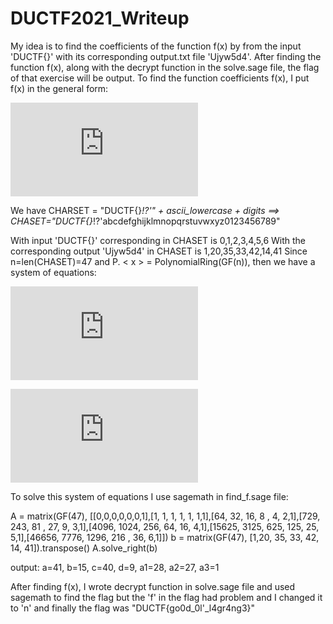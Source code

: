 # DUCTF2021_Writeup

My idea is to find the coefficients of the function f(x) by from the input 'DUCTF{}' with its corresponding output.txt file 'Ujyw5d4'. After finding the function f(x), along with the decrypt function in the solve.sage file, the flag of that exercise will be output.
To find the function coefficients f(x), I put f(x) in the general form:

![equation](http://www.sciweavers.org/tex2img.php?eq=f%28x%29%20%3D%20%20a%2Ax%5E%7B6%7D%20%2B%20b%2Ax%5E%7B5%7D%20%2B%20c%2Ax%5E%7B4%7D%20%2B%20d%2Ax%5E%7B3%7D%20%2B%20a1%2Ax%5E%7B2%7D%20%2B%20a2%2Ax%2B%20a3&bc=White&fc=Black&im=jpg&fs=12&ff=arev&edit=0)

We have CHARSET = "DUCTF{}_!?'" + ascii_lowercase + digits
==> CHASET="DUCTF{}_!?'abcdefghijklmnopqrstuvwxyz0123456789"

With input 'DUCTF{}' corresponding in CHASET is 0,1,2,3,4,5,6
With the corresponding output 'Ujyw5d4' in CHASET is 1,20,35,33,42,14,41
Since n=len(CHASET)=47 and P. < x > = PolynomialRing(GF(n)), then we have a system of equations:

![equation](http://www.sciweavers.org/tex2img.php?eq=%5Cbegin%7Bcases%7Df%28x%3D0%29%20mod%2047%20%3D%201%5C%5Cf%28x%3D1%29%20mod%2047%20%3D%2020%5C%5Cf%28x%3D2%29%20mod%2047%20%3D%2035%5C%5Cf%28x%3D3%29%20mod%2047%20%3D%2033%5C%5Cf%28x%3D4%29%20mod%2047%20%3D%2042%5C%5Cf%28x%3D5%29%20mod%2047%20%3D%2014%5C%5Cf%28x%3D6%29%20mod%2047%20%3D%2041%5C%5C%5Cend%7Bcases%7D%20%0A&bc=White&fc=Black&im=jpg&fs=12&ff=arev&edit=0)

![equation](http://www.sciweavers.org/tex2img.php?eq=%5Cbegin%7Bcases%7D%28a%2A0%5E%7B6%7D%20%2B%20b%2A0%5E%7B5%7D%20%2B%20c%2A0%5E%7B4%7D%20%2B%20d%2A0%5E%7B3%7D%20%2B%20a1%2A0%5E%7B2%7D%20%2B%20a2%2A0%20%2B%20a3%29%20mod%2047%20%3D%201%5C%5C%28a%2A1%5E%7B6%7D%20%2B%20b%2A1%5E%7B5%7D%20%2B%20c%2A1%5E%7B4%7D%20%2B%20d%2A1%5E%7B3%7D%20%2B%20a1%2A1%5E%7B2%7D%20%2B%20a2%2A1%20%2B%20a3%29%20mod%2047%20%3D%2020%5C%5C%28a%2A2%5E%7B6%7D%20%2B%20b%2A2%5E%7B5%7D%20%2B%20c%2A2%5E%7B4%7D%20%2B%20d%2A2%5E%7B3%7D%20%2B%20a1%2A2%5E%7B2%7D%20%2B%20a2%2A2%20%2B%20a3%29%20mod%2047%20%3D%2035%5C%5C%28a%2A3%5E%7B6%7D%20%2B%20b%2A3%5E%7B5%7D%20%2B%20c%2A3%5E%7B4%7D%20%2B%20d%2A3%5E%7B3%7D%20%2B%20a1%2A3%5E%7B2%7D%20%2B%20a2%2A3%20%2B%20a3%29%20mod%2047%20%3D%2033%5C%5C%28a%2A4%5E%7B6%7D%20%2B%20b%2A4%5E%7B5%7D%20%2B%20c%2A4%5E%7B4%7D%20%2B%20d%2A4%5E%7B3%7D%20%2B%20a1%2A4%5E%7B2%7D%20%2B%20a2%2A4%20%2B%20a3%29%20mod%2047%20%3D%2042%5C%5C%28a%2A5%5E%7B6%7D%20%2B%20b%2A5%5E%7B5%7D%20%2B%20c%2A5%5E%7B4%7D%20%2B%20d%2A5%5E%7B3%7D%20%2B%20a1%2A5%5E%7B2%7D%20%2B%20a2%2A5%20%2B%20a3%29%20mod%2047%20%3D%2014%5C%5C%28a%2A6%5E%7B6%7D%20%2B%20b%2A6%5E%7B5%7D%20%2B%20c%2A6%5E%7B4%7D%20%2B%20d%2A6%5E%7B3%7D%20%2B%20a1%2A6%5E%7B2%7D%20%2B%20a2%2A6%20%2B%20a3%29%20mod%2047%20%3D%2041%5Cend%7Bcases%7D%20%0A&bc=White&fc=Black&im=jpg&fs=12&ff=arev&edit=0)

To solve this system of equations I use sagemath in find_f.sage file:

A = matrix(GF(47), [[0,0,0,0,0,0,1],[1, 1, 1, 1, 1, 1,1],[64, 32, 16, 8 , 4, 2,1],[729, 243, 81
 , 27, 9, 3,1],[4096, 1024, 256, 64, 16, 4,1],[15625, 3125, 625, 125, 25, 5,1],[46656, 7776, 1296, 216 , 36, 6,1]])
b = matrix(GF(47), [1,20, 35, 33, 42, 14, 41]).transpose()
A.solve_right(b)

output: a=41, b=15, c=40, d=9, a1=28, a2=27, a3=1

After finding f(x), I wrote decrypt function in solve.sage file and used sagemath to find the flag but the 'f' in the flag had problem and I changed it to 'n' and finally the flag was "DUCTF{go0d_0l'_l4gr4ng3}"
